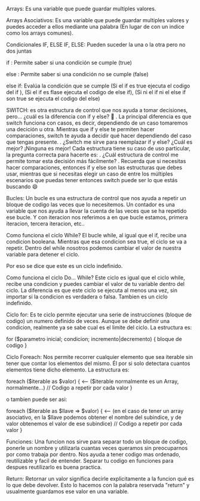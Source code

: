 Arrays: Es una variable que puede guardar multiples valores.

Arrays Asociativos: Es una variable que puede guardar multiples valores y puedes acceder a ellos mediante una palabra (En lugar de con un indice como los arrays comunes).


Condicionales IF, ELSE IF, ELSE: Pueden suceder la una o la otra pero no dos juntas

if : Permite saber si una condición se cumple (true)

else : Permite saber si una condición no se cumple (false)

else if: Evalúa la condición que se cumple
    (Si el if es true ejecuta el codigo del if ),
    (Si el if es flase ejecuta el codigo de else if),
    (Si ni el if ni el else if son true se ejecuta el codigo del else)


SWITCH: es otra estructura de control que nos ayuda a tomar decisiones, pero... ¿cuál es la diferencia con if y else? 🤔 . La principal diferencia es que switch funciona con casos, es decir, dependiendo de un caso tomaremos una decición u otra. Mientras que if y else te permiten hacer comparaciones, switch te ayuda a decidir qué hacer dependiendo del caso que tengas presente. . ¿Switch me sirve para reemplazar if y else? ¿Cuál es mejor? ¡Ninguna es mejor! Cada estructura tiene su caso de uso particular, la pregunta correcta para hacerte es: . ¿Cuál estructura de control me permite tomar esta decisión más fácilmente? . Recuerda que si necesitas hacer comparaciones, entonces if y else son las estructuras que debes usar, mientras que si necesitas elegir un caso de entre los múltiples escenarios que puedas tener entonces switch puede ser lo que estás buscando 😄



Bucles: Un bucle es una estructura de control que nos ayuda a repetir un bloque de codigo las veces que lo necesitemos.
Un contador es una variable que nos ayuda a llevar la cuenta de las veces que se ha repetido ese bucle.
Y con iteracion nos referimos a en que bucle estamos, primera iteracion, tercera iteracion, etc..

Como funciona el ciclo While?
El bucle while, al igual que el if, recibe una condicion booleana. Mientras que esa condicion sea true, el ciclo se va a repetir. Dentro del while nosotros podemos cambiar el valor de nuestra variable para detener el ciclo.

Por eso se dice que este es un ciclo indefinido.


Como funciona el ciclo Do... While?
Este ciclo es igual que el ciclo while, recibe una condicion y puedes cambiar el valor de tu variable dentro del ciclo.
La diferencia es que este ciclo se ejecuta al menos una vez, sin importar si la condicion es verdadera o falsa.
Tambien es un ciclo indefinido.



Ciclo for: Es te ciclo permite ejecutar una serie de instrucciones (bloque de codigo) un numero definido de veces.
Aunque se debe definir una condicion, realmente ya se sabe cual es el limite del ciclo.
La estructura es:

for ($parametro inicial; condicion; incremento|decremento) {
    bloque de codigo
}



Ciclo Foreach: Nos permite recorrer cualquier elemento que sea iterable sin tener que contar los elementos del mismo. Él por si solo detectara cuantos elementos tiene dicho elemento.
La estructura es:

foreach ($iterable as $valor) {  <-- ($iterable normalmente es un Array, normalmente...)
    // Codigo a repetir por cada valor
}

o tambien puede ser asi:

foreach ($iterable as $llave => $valor) {  <-- (en el caso de tener un array asociativo, en la $llave podemos obtener el nombre del subindice, y de valor obtenemos el valor de ese subindice)
    // Codigo a repetir por cada valor
}



Funciones: Una funcion nos sirve para separar todo un bloque de codigo, ponerle un nombre y utilizarla cuantas veces queramos sin preocuparnos por como trabaja por dentro.
Nos ayuda a tener codigo mas ordenado, reutilizable y facil de entender.
Separar tu codigo en funciones para despues reutilizarlo es buena practica.

Return: Retornar un valor significa decirle explicitamente a la funcion qué es lo que debe devolver.
Esto lo hacemos con la palabra reservada "return" y usualmente guardamos ese valor en una variable.